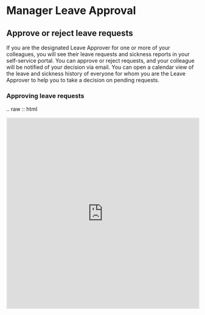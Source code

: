 Manager Leave Approval
==========

Approve or reject leave requests
------------------------

If you are the designated Leave Approver for one or more of your colleagues, you will see their leave requests and sickness reports in your self-service portal. You can approve or reject requests, and your colleague will be notified of your decision via email. You can open a calendar view of the leave and sickness history of everyone for whom you are the Leave Approver to help you to take a decision on pending requests.

### Approving leave requests

.. raw :: html

<p style="border: 2px solid #ebebeb; min-width: 100%; border-bottom: 0 none; height: 501px;"><iframe style="border: 0 none; min-width: 100%" src="https://www.iorad.com/player/73567/Approving-leave--Managers-?src=iframe" width="100%" height="500px" allowfullscreen="true"></iframe></p><p style="display: none;"><p style="display: none;">As a CiviHR manager, you will have access to the &lt;b&gt;&lt;i&gt;Manager Absence Approval&lt;/i&gt;&lt;/b&gt; screen.&amp;nbsp;&lt;br&gt;&lt;br&gt;Click&amp;nbsp;&lt;b&gt;&lt;i&gt;Manager Absence Approval &lt;/i&gt;&lt;/b&gt;in the top menu.&amp;nbsp;</p><p style="display: none;">Your screen is broken into two parts.&amp;nbsp;&lt;br&gt;&lt;br&gt;At the top is leave information shown in a tabular format.&amp;nbsp;</p><p style="display: none;">A calendar of employee leave is provided for you to visually check for clashes.&amp;nbsp;</p><p style="display: none;">Next to each leave request are three actions:&lt;br&gt;&lt;br&gt;- Approve all leave&lt;br&gt;- Deny all leave&lt;br&gt;- Selectively approve leave</p><p style="display: none;">&lt;span&gt;To approve all leave, click the &lt;b&gt;&lt;i&gt;green&lt;/i&gt;&lt;/b&gt; icon.&amp;nbsp;&lt;/span&gt;</p><p style="display: none;">When clicking on either the &lt;b&gt;Approve all leave&lt;/b&gt; or &lt;b&gt;Deny all leave icons&lt;/b&gt;, a&amp;nbsp;confirmation message pops up on the screen.&amp;nbsp;</p><p style="display: none;">We will go back and selectively approve some leave.&amp;nbsp;&lt;br&gt;&lt;br&gt;Please click &lt;span class=&quot;&quot;&gt;&lt;i&gt;&lt;b&gt;Cancel &lt;/b&gt;&lt;/i&gt;to return to the table.&lt;i&gt;&lt;b&gt;&amp;nbsp;&lt;/b&gt;&lt;/i&gt;&lt;/span&gt;</p><p style="display: none;">&lt;span&gt;Click on the &lt;b&gt;&lt;i&gt;calendar&lt;/i&gt;&lt;/b&gt; icon to selectively approve leave.&amp;nbsp;&lt;/span&gt;</p><p style="display: none;">We are going to choose the last two days. Please use the &lt;b&gt;&lt;i&gt;checkboxes&lt;/i&gt;&lt;/b&gt; to select these, starting with the second day of leave.&amp;nbsp;</p><p style="display: none;">Now use the &lt;b&gt;&lt;i&gt;checkbox&lt;/i&gt;&lt;/b&gt; to select the last day of leave.&amp;nbsp;</p><p style="display: none;">Once selected, click the&amp;nbsp;&lt;span class=&quot;&quot;&gt;&lt;i&gt;&lt;b&gt;Approve selected &lt;/b&gt;&lt;/i&gt;button.&amp;nbsp;&lt;/span&gt;</p><p style="display: none;">After approving or denying leave, a confirmation message appears at the top of the screen.&amp;nbsp;&lt;br&gt;&lt;br&gt;Your staff will receive an email notification to let them know.&amp;nbsp;</p></p>
